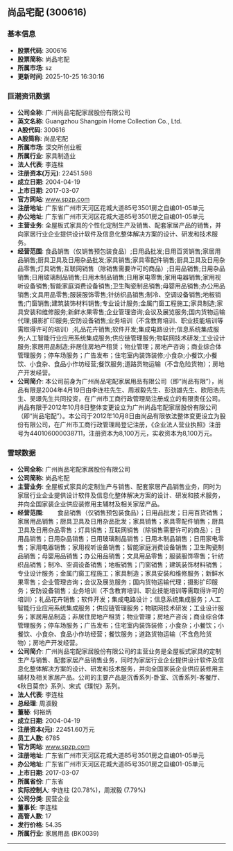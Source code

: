 ## 尚品宅配 (300616)

### 基本信息

- **股票代码**: 300616
- **股票简称**: 尚品宅配
- **所属市场**: sz
- **更新时间**: 2025-10-25 16:30:16

### 巨潮资讯数据

- **公司全称**: 广州尚品宅配家居股份有限公司
- **英文名称**: Guangzhou Shangpin Home Collection Co., Ltd.
- **A股代码**: 300616
- **A股简称**: 尚品宅配
- **所属市场**: 深交所创业板
- **所属行业**: 家具制造业
- **法人代表**: 李连柱
- **注册资本(万元)**: 22451.598
- **成立日期**: 2004-04-19
- **上市日期**: 2017-03-07
- **官方网站**: www.spzp.com
- **注册地址**: 广东省广州市天河区花城大道85号3501房之自编01-05单元
- **办公地址**: 广东省广州市天河区花城大道85号3501房之自编01-05单元
- **主营业务**: 全屋板式家具的个性化定制生产及销售、配套家居产品的销售，并向家居行业企业提供设计软件及信息化整体解决方案的设计、研发和技术服务。
- **经营范围**: 食品销售（仅销售预包装食品）;日用品批发;日用百货销售;家居用品销售;厨具卫具及日用杂品批发;家具销售;家具零配件销售;厨具卫具及日用杂品零售;灯具销售;互联网销售（除销售需要许可的商品）;日用品销售;日用杂品销售;日用玻璃制品销售;日用木制品销售;日用家电零售;家用电器销售;家用视听设备销售;智能家庭消费设备销售;卫生陶瓷制品销售;母婴用品销售;办公用品销售;文具用品零售;服装服饰零售;针纺织品销售;制冷、空调设备销售;地板销售;门窗销售;建筑装饰材料销售;专业设计服务;金属门窗工程施工;家具制造;家具安装和维修服务;新鲜水果零售;企业管理咨询;会议及展览服务;国内货物运输代理;摄影扩印服务;安防设备销售;业务培训（不含教育培训、职业技能培训等需取得许可的培训）;礼品花卉销售;软件开发;集成电路设计;信息系统集成服务;人工智能行业应用系统集成服务;供应链管理服务;物联网技术研发;工业设计服务;家居用品制造;非居住房地产租赁；物业管理；房地产咨询；商业综合体管理服务；停车场服务；广告发布；住宅室内装饰装修;小食杂;小餐饮;小餐饮、小食杂、食品小作坊经营;餐饮服务;道路货物运输（不含危险货物）；房地产开发经营。
- **公司简介**: 本公司前身为广州尚品宅配家居用品有限公司（即“尚品有限”），尚品有限是2004年4月19日由李连柱先生、周淑毅先生、彭劲雄先生、欧阳浩先生、吴璟先生共同投资，在广州市工商行政管理局注册成立的有限责任公司。尚品有限于2012年10月8日整体变更设立为广州尚品宅配家居股份有限公司（即“尚品宅配”）。本公司于2012年10月8日由尚品有限依法整体变更设立为股份有限公司，在广州市工商行政管理局登记注册，《企业法人营业执照》注册号为440106000038711，注册资本为8,100万元，实收资本为8,100万元。

### 雪球数据

- **公司全称**: 广州尚品宅配家居股份有限公司
- **公司简称**: 尚品宅配
- **主营业务**: 全屋板式家具的定制生产与销售、配套家居产品销售业务，同时为家居行业企业提供设计软件及信息化整体解决方案的设计、研发和技术服务，并向全国家装企业供应装修用主辅材及相关家居产品。
- **经营范围**: 　　食品销售（仅销售预包装食品）；日用品批发；日用百货销售；家居用品销售；厨具卫具及日用杂品批发；家具销售；家具零配件销售；厨具卫具及日用杂品零售；灯具销售；互联网销售（除销售需要许可的商品）；日用品销售；日用杂品销售；日用玻璃制品销售；日用木制品销售；日用家电零售；家用电器销售；家用视听设备销售；智能家庭消费设备销售；卫生陶瓷制品销售；母婴用品销售；办公用品销售；文具用品零售；服装服饰零售；针纺织品销售；制冷、空调设备销售；地板销售；门窗销售；建筑装饰材料销售；专业设计服务；金属门窗工程施工；家具制造；家具安装和维修服务；新鲜水果零售；企业管理咨询；会议及展览服务；国内货物运输代理；摄影扩印服务；安防设备销售；业务培训（不含教育培训、职业技能培训等需取得许可的培训）；礼品花卉销售；软件开发；集成电路设计；信息系统集成服务；人工智能行业应用系统集成服务；供应链管理服务；物联网技术研发；工业设计服务；家居用品制造；非居住房地产租赁；物业管理；房地产咨询；商业综合体管理服务；停车场服务；广告发布；住宅室内装饰装修；小食杂；小餐饮；小餐饮、小食杂、食品小作坊经营；餐饮服务；道路货物运输（不含危险货物）；房地产开发经营。
- **公司简介**: 广州尚品宅配家居股份有限公司的主营业务是全屋板式家具的定制生产与销售、配套家居产品销售业务，同时为家居行业企业提供设计软件及信息化整体解决方案的设计、研发和技术服务，并向全国家装企业供应装修用主辅材及相关家居产品。公司的主要产品是沉香系列-卧室、沉香系列-客餐厅、《秋日莫奈》系列、宋式《璞悦》系列。
- **法人代表**: 李连柱
- **总经理**: 周淑毅
- **董秘**: 何裕炳
- **成立日期**: 2004-04-19
- **注册资本(元)**: 22451.60万元
- **员工人数**: 6785
- **官方网站**: www.spzp.com
- **注册地址**: 广东省广州市天河区花城大道85号3501房之自编01-05单元
- **办公地址**: 广东省广州市天河区花城大道85号3501房之自编01-05单元
- **上市日期**: 2017-03-07
- **所属省份**: 广东省
- **实际控制人**: 李连柱 (20.78%)，周淑毅 (7.79%)
- **公司分类**: 民营企业
- **董事长**: 李连柱
- **高管人数**: 17
- **发行价格**: 54.35
- **所属行业**: 家居用品 (BK0039)

---